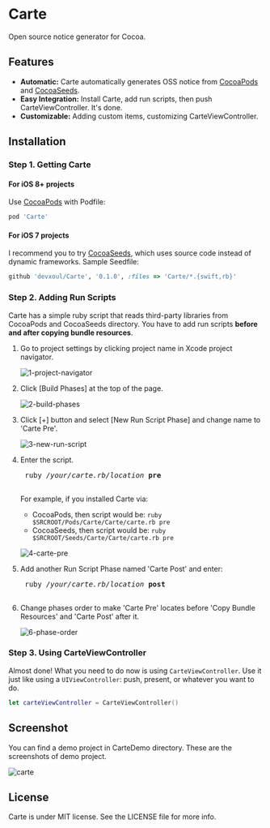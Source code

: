 Carte
=====

Open source notice generator for Cocoa.


Features
--------

- **Automatic:** Carte automatically generates OSS notice from [CocoaPods](https://cocoapods.org) and [CocoaSeeds](https://github.com/devxoul/CoocaSeeds).
- **Easy Integration:** Install Carte, add run scripts, then push CarteViewController. It's done.
- **Customizable:** Adding custom items, customizing CarteViewController.


Installation
------------

### Step 1. Getting Carte

#### For iOS 8+ projects

Use [CocoaPods](https://cocoapods.org) with Podfile:

```ruby
pod 'Carte'
```


#### For iOS 7 projects

I recommend you to try [CocoaSeeds](https://github.com/devxoul/CocoaSeeds), which uses source code instead of dynamic frameworks. Sample Seedfile:

```ruby
github 'devxoul/Carte', '0.1.0', :files => 'Carte/*.{swift,rb}'
```


### Step 2. Adding Run Scripts

Carte has a simple ruby script that reads third-party libraries from CocoaPods and CocoaSeeds directory. You have to add run scripts **before and after copying bundle resources**.

1. Go to project settings by clicking project name in Xcode project navigator.

    ![1-project-navigator](https://cloud.githubusercontent.com/assets/931655/9232379/47f3d612-4168-11e5-8322-5c07274d54e4.png)

2. Click [Build Phases] at the top of the page.

    ![2-build-phases](https://cloud.githubusercontent.com/assets/931655/9232417/7e56daec-4168-11e5-9a05-10a02430a59d.png)
    
3. Click [+] button and select [New Run Script Phase] and change name to 'Carte Pre'.

    ![3-new-run-script](https://cloud.githubusercontent.com/assets/931655/9232473/d88df518-4168-11e5-91b4-c7dc7b0e7b47.png)

4. Enter the script.

    <pre>
    ruby <i>/your/carte.rb/location</i> <b>pre</b>
    </pre>

    For example, if you installed Carte via:

    - CocoaPods, then script would be: `ruby $SRCROOT/Pods/Carte/Carte/carte.rb pre`
    - CocoaSeeds, then script would be: `ruby $SRCROOT/Seeds/Carte/Carte/carte.rb pre`

    ![4-carte-pre](https://cloud.githubusercontent.com/assets/931655/9232486/f98cc078-4168-11e5-8cd8-65aa2459a21a.png)

5. Add another Run Script Phase named 'Carte Post' and enter:

    <pre>
    ruby <i>/your/carte.rb/location</i> <b>post</b>
    </pre>

6. Change phases order to make 'Carte Pre' locates before 'Copy Bundle Resources' and 'Carte Post' after it.

    ![6-phase-order](https://cloud.githubusercontent.com/assets/931655/9232206/6cd6cec2-4167-11e5-8bcd-9d911cf59a50.png)


### Step 3. Using CarteViewController

Almost done! What you need to do now is using `CarteViewController`. Use it just like using a `UIViewController`: push, present, or whatever you want to do.

```swift
let carteViewController = CarteViewController()
```


Screenshot
----------

You can find a demo project in CarteDemo directory. These are the screenshots of demo project.

![carte](https://cloud.githubusercontent.com/assets/931655/9231520/8c0d4216-4163-11e5-86c0-610028ea92b8.png)


License
-------

Carte is under MIT license. See the LICENSE file for more info.
